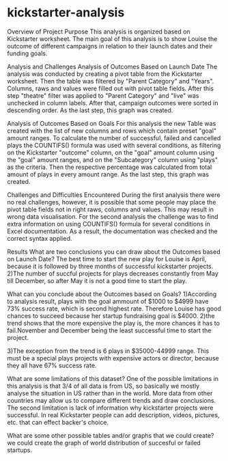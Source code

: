 # kickstarter-analysis


Overview of Project
Purpose
This analysis is organized based on Kickstarter worksheet. The main goal of this analysis is to show Louise the outcome of different campaigns in relation to their launch dates and their funding goals.

Analysis and Challenges
Analysis of Outcomes Based on Launch Date
The analysis was conducted by creating a pivot table from the Kickstarter worksheet. Then the table was filtered by "Parent Category" and "Years". Columns, raws and values were filled out with pivot table fields. After this step "theatre" filter was applied to "Parent Category" and "live" was unchecked in column labels. After that, campaign outcomes were sorted in descending order. As the last step, this graph was created.

Analysis of Outcomes Based on Goals
For this analysis the new Table was created with the list of new columns and rows which contain preset "goal" amount ranges. To calculate the number of successful, failed and cancelled plays the COUNTIFS() formula was used with several conditions, as filtering on the Kickstarter "outcome" column, on the "goal" amount column using the "goal" amount ranges, and on the "Subcategory" column using "plays" as the criteria. Then the respective percentage was calculated from total amount of plays in every amount range. As the last step, this graph was created.

Challenges and Difficulties Encountered
During the first analysis there were no real challenges, however, it is possible that some people may place the pivot table fields not in right raws, columns and values. This may result in wrong data visualisation. For the second analysis the challenge was to find extra information on using COUNTIFS() formula for several conditions in Excel documentation. As a result, the documentation was checked and the correct syntax applied.

Results
What are two conclusions you can draw about the Outcomes based on Launch Date?
The best time to start the new play for Louise is April, because it is followed by three months of successful kickstarter projects.
2)The number of succful projects for plays decreases constantly from May till December, so after May it is not a good time to start the play.

What can you conclude about the Outcomes based on Goals? 1)According to analysis result, plays with the goal ammount of $1000 to $4999 have 73% success rate, which is second highest rate. Therefore Louise has good chances to succeed because her startup fundraising goal is $4000.
2)the trend shows that the more expensive the play is, the more chances it has to fail.November and December being the least successful time to start the project.

3)The exception from the trend is 6 plays in $35000-44999 range. This must be a special plays projects with expensive actors or director, because they all have 67% success rate.

What are some limitations of this dataset? One of the possible limitations in this analysis is that 3/4 of all data is from US, so basically we mostly analyse the situation in US rather than in the world. More data from other countries may allow us to compare different trends and draw conclusions.
The second limitation is lack of information why kickstarter projects were successful. In real Kickstarter people can add description, videos, pictures, etc. that can effect backer's choice.

What are some other possible tables and/or graphs that we could create?
we could create the graph of world distribution of succesful or failed startups.

